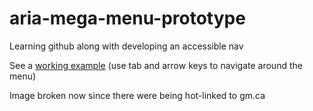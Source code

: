 # aria-mega-menu-prototype
Learning github along with developing an accessible nav

See a [working example](http://skube.github.io/aria-mega-menu-prototype/prototype_3.html) (use tab and arrow keys to navigate around the menu)

Image broken now since there were being hot-linked to gm.ca
